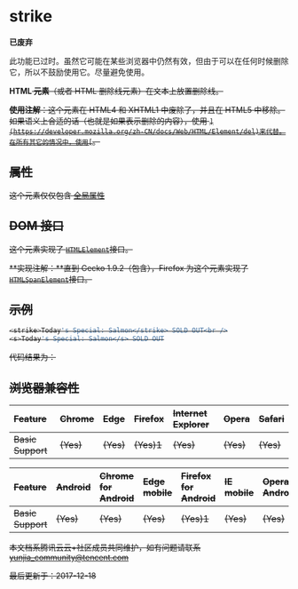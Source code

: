 # strike

**已废弃**

此功能已过时。虽然它可能在某些浏览器中仍然有效，但由于可以在任何时候删除它，所以不鼓励使用它。尽量避免使用。

**HTML<strike> 元素**（或者 HTML 删除线元素）在文本上放置删除线。



**使用注解**：这个元素在 HTML4 和 XHTML1 中废除了，并且在 HTML5 中移除。如果语义上合适的话（也就是如果表示删除的内容），使用 [``](https://developer.mozilla.org/zh-CN/docs/Web/HTML/Element/del)来代替。在所有其它的情况中，使用[``](https://developer.mozilla.org/zh-CN/docs/Web/HTML/Element/s)。



## 属性

这个元素仅仅包含 [全局属性](https://developer.mozilla.org/en-US/docs/HTML/Global_attributes)



## DOM 接口

这个元素实现了 [`HTMLElement`](https://developer.mozilla.org/zh-CN/docs/Web/API/HTMLElement)接口。



**实现注解：**直到 Gecko 1.9.2（包含），Firefox 为这个元素实现了  [`HTMLSpanElement`](https://developer.mozilla.org/zh-CN/docs/Web/API/HTMLSpanElement)接口。



## 示例

```javascript
<strike>Today's Special: Salmon</strike> SOLD OUT<br />
<s>Today's Special: Salmon</s> SOLD OUT
```

代码结果为：



## 浏览器兼容性

| Feature       | Chrome | Edge  | Firefox | Internet Explorer | Opera | Safari |
| :------------ | :----- | :---- | :------ | :---------------- | :---- | :----- |
| Basic Support | (Yes)  | (Yes) | (Yes)1  | (Yes)             | (Yes) | (Yes)  |

| Feature       | Android | Chrome for Android | Edge mobile | Firefox for Android | IE mobile | Opera Android | iOS Safari |
| :------------ | :------ | :----------------- | :---------- | :------------------ | :-------- | :------------ | :--------- |
| Basic Support | (Yes)   | (Yes)              | (Yes)       | (Yes)1              | (Yes)     | (Yes)         | (Yes)      |

本文档系腾讯云云+社区成员共同维护，如有问题请联系 yunjia_community@tencent.com

最后更新于：2017-12-18